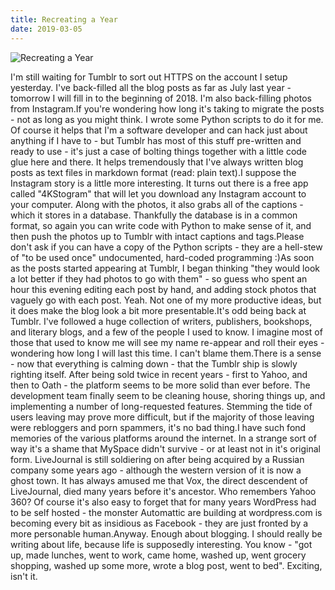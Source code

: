```yaml
---
title: Recreating a Year
date: 2019-03-05
---
```


![Recreating a Year](https://source.unsplash.com/jpkvklXwt98/1600x900)

I'm still waiting for Tumblr to sort out HTTPS on the account I setup yesterday. I've back-filled all the blog posts as far as July last year - tomorrow I will fill in to the beginning of 2018. I'm also back-filling photos from Instagram.If you're wondering how long it's taking to migrate the posts - not as long as you might think. I wrote some Python scripts to do it for me. Of course it helps that I'm a software developer and can hack just about anything if I have to - but Tumblr has most of this stuff pre-written and ready to use - it's just a case of bolting things together with a little code glue here and there. It helps tremendously that I've always written blog posts as text files in markdown format (read: plain text).I suppose the Instagram story is a little more interesting. It turns out there is a free app called "4KStogram" that will let you download any Instagram account to your computer. Along with the photos, it also grabs all of the captions - which it stores in a database. Thankfully the database is in a common format, so again you can write code with Python to make sense of it, and then push the photos up to Tumblr with intact captions and tags.Please don't ask if you can have a copy of the Python scripts - they are a hell-stew of "to be used once" undocumented, hard-coded programming :)As soon as the posts started appearing at Tumblr, I began thinking "they would look a lot better if they had photos to go with them" - so guess who spent an hour this evening editing each post by hand, and adding stock photos that vaguely go with each post. Yeah. Not one of my more productive ideas, but it does make the blog look a bit more presentable.It's odd being back at Tumblr. I've followed a huge collection of writers, publishers, bookshops, and literary blogs, and a few of the people I used to know. I imagine most of those that used to know me will see my name re-appear and roll their eyes - wondering how long I will last this time. I can't blame them.There is a sense - now that everything is calming down - that the Tumblr ship is slowly righting itself. After being sold twice in recent years - first to Yahoo, and then to Oath - the platform seems to be more solid than ever before. The development team finally seem to be cleaning house, shoring things up, and implementing a number of long-requested features. Stemming the tide of users leaving may prove more difficult, but if the majority of those leaving were rebloggers and porn spammers, it's no bad thing.I have such fond memories of the various platforms around the internet. In a strange sort of way it's a shame that MySpace didn't survive - or at least not in it's original form. LiveJournal is still soldiering on after being acquired by a Russian company some years ago - although the western version of it is now a ghost town. It has always amused me that Vox, the direct descendent of LiveJournal, died many years before it's ancestor. Who remembers Yahoo 360? Of course it's also easy to forget that for many years WordPress had to be self hosted - the monster Automattic are building at wordpress.com is becoming every bit as insidious as Facebook - they are just fronted by a more personable human.Anyway. Enough about blogging. I should really be writing about life, because life is supposedly interesting. You know - "got up, made lunches, went to work, came home, washed up, went grocery shopping, washed up some more, wrote a blog post, went to bed". Exciting, isn't it.